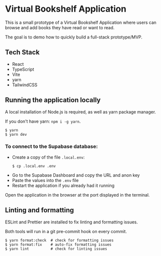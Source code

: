 # Virtual Bookshelf Application

This is a small prototype of a Virtual Bookshelf Application where users can browse and add books they have read or want to read.

The goal is to demo how to quickly build a full-stack prototype/MVP.

## Tech Stack

- React
- TypeScript
- Vite
- yarn
- TailwindCSS

## Running the application locally

A local installation of Node.js is required, as well as yarn package manager.

If you don't have yarn: `npm i -g yarn`.

```
$ yarn
$ yarn dev
```

### To connect to the Supabase database:

- Create a copy of the file `.local.env`:
  ```
  $ cp .local.env .env
  ```
- Go to the Supabase Dashboard and copy the URL and anon key
- Paste the values into the `.env` file
- Restart the application if you already had it running

Open the application in the browser at the port displayed in the terminal.

## Linting and formatting

ESLint and Prettier are installed to fix linting and formatting issues.

Both tools will run in a git pre-commit hook on every commit.

```
$ yarn format:check  # check for formatting issues
$ yarn format:fix    # auto-fix formatting issues
$ yarn lint          # check for linting issues
```
